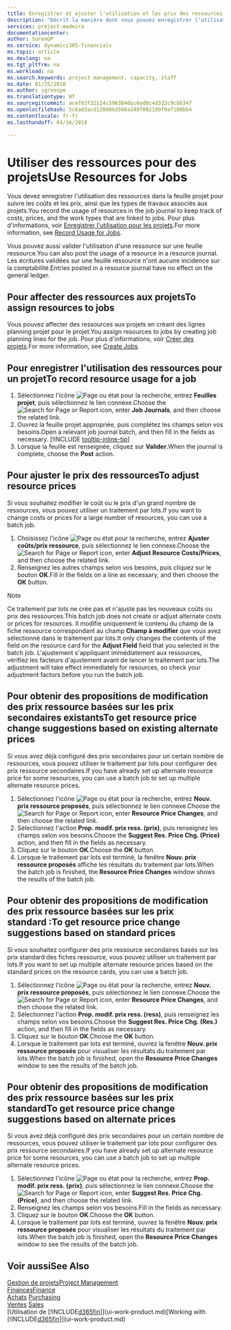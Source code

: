 ```yaml
---
title: Enregistrer et ajuster l'utilisation et les prix des ressources| Microsoft Docs
description: "Décrit la manière dont vous pouvez enregistrer l'utilisation ou la consommation ressource associée à un projet, de garder la trace et de gérer les coûts, les prix, ainsi que les types de travaux."
services: project-madeira
documentationcenter: 
author: SorenGP
ms.service: dynamics365-financials
ms.topic: article
ms.devlang: na
ms.tgt_pltfrm: na
ms.workload: na
ms.search.keywords: project management, capacity, staff
ms.date: 01/25/2018
ms.author: sgroespe
ms.translationtype: HT
ms.sourcegitcommit: acef03f32124c5983846bc6ed0c4d332c9c8b347
ms.openlocfilehash: 5c6a83acd120d86d568a140f002189f9af180bb4
ms.contentlocale: fr-fr
ms.lasthandoff: 04/16/2018

---
```

# <a name="use-resources-for-jobs"></a><span data-ttu-id="d0bde-103">Utiliser des ressources pour des projets</span><span class="sxs-lookup"><span data-stu-id="d0bde-103">Use Resources for Jobs</span></span>
<span data-ttu-id="d0bde-104">Vous devez enregistrer l'utilisation des ressources dans la feuille projet pour suivre les coûts et les prix, ainsi que les types de travaux associés aux projets.</span><span class="sxs-lookup"><span data-stu-id="d0bde-104">You record the usage of resources in the job journal to keep track of costs, prices, and the work types that are linked to jobs.</span></span> <span data-ttu-id="d0bde-105">Pour plus d'informations, voir [Enregistrer l'utilisation pour les projets](projects-how-record-job-usage.md).</span><span class="sxs-lookup"><span data-stu-id="d0bde-105">For more information, see [Record Usage for Jobs](projects-how-record-job-usage.md).</span></span>

<span data-ttu-id="d0bde-106">Vous pouvez aussi valider l'utilisation d'une ressource sur une feuille ressource.</span><span class="sxs-lookup"><span data-stu-id="d0bde-106">You can also post the usage of a resource in a resource journal.</span></span> <span data-ttu-id="d0bde-107">Les écritures validées sur une feuille ressource n'ont aucune incidence sur la comptabilité.</span><span class="sxs-lookup"><span data-stu-id="d0bde-107">Entries posted in a resource journal have no effect on the general ledger.</span></span>

## <a name="to-assign-resources-to-jobs"></a><span data-ttu-id="d0bde-108">Pour affecter des ressources aux projets</span><span class="sxs-lookup"><span data-stu-id="d0bde-108">To assign resources to jobs</span></span>
<span data-ttu-id="d0bde-109">Vous pouvez affecter des ressources aux projets en créant des lignes planning projet pour le projet.</span><span class="sxs-lookup"><span data-stu-id="d0bde-109">You assign resources to jobs by creating job planning lines for the job.</span></span> <span data-ttu-id="d0bde-110">Pour plus d'informations, voir [Créer des projets](projects-how-create-jobs.md).</span><span class="sxs-lookup"><span data-stu-id="d0bde-110">For more information, see [Create Jobs](projects-how-create-jobs.md).</span></span>

## <a name="to-record-resource-usage-for-a-job"></a><span data-ttu-id="d0bde-111">Pour enregistrer l'utilisation des ressources pour un projet</span><span class="sxs-lookup"><span data-stu-id="d0bde-111">To record resource usage for a job</span></span>
1. <span data-ttu-id="d0bde-112">Sélectionnez l'icône ![Page ou état pour la recherche](media/ui-search/search_small.png "Page ou état pour la recherche"), entrez **Feuilles projet**, puis sélectionnez le lien connexe.</span><span class="sxs-lookup"><span data-stu-id="d0bde-112">Choose the ![Search for Page or Report](media/ui-search/search_small.png "Search for Page or Report icon") icon, enter **Job Journals**, and then choose the related link.</span></span>
2. <span data-ttu-id="d0bde-113">Ouvrez la feuille projet appropriée, puis complétez les champs selon vos besoins.</span><span class="sxs-lookup"><span data-stu-id="d0bde-113">Open a relevant job journal batch, and then fill in the fields as necessary.</span></span> [!INCLUDE [tooltip-inline-tip](includes/tooltip-inline-tip_md.md)]
3. <span data-ttu-id="d0bde-114">Lorsque la feuille est renseignée, cliquez sur **Valider**.</span><span class="sxs-lookup"><span data-stu-id="d0bde-114">When the journal is complete, choose the **Post** action.</span></span>

## <a name="to-adjust-resource-prices"></a><span data-ttu-id="d0bde-115">Pour ajuster le prix des ressources</span><span class="sxs-lookup"><span data-stu-id="d0bde-115">To adjust resource prices</span></span>
<span data-ttu-id="d0bde-116">Si vous souhaitez modifier le coût ou le prix d'un grand nombre de ressources, vous pouvez utiliser un traitement par lots.</span><span class="sxs-lookup"><span data-stu-id="d0bde-116">If you want to change costs or prices for a large number of resources, you can use a batch job.</span></span>  

1. <span data-ttu-id="d0bde-117">Choisissez l'icône ![Page ou état pour la recherche](media/ui-search/search_small.png "Page ou état pour la recherche"), entrez **Ajuster coûts/prix ressource**, puis sélectionnez le lien connexe.</span><span class="sxs-lookup"><span data-stu-id="d0bde-117">Choose the ![Search for Page or Report](media/ui-search/search_small.png "Search for Page or Report icon") icon, enter **Adjust Resource Costs/Prices**, and then choose the related link.</span></span>
2. <span data-ttu-id="d0bde-118">Renseignez les autres champs selon vos besoins, puis cliquez sur le bouton **OK**.</span><span class="sxs-lookup"><span data-stu-id="d0bde-118">Fill in the fields on a line as necessary, and then choose the **OK** button.</span></span>

> [!NOTE]  
>   <span data-ttu-id="d0bde-119">Ce traitement par lots ne crée pas et n'ajuste pas les nouveaux coûts ou prix des ressources.</span><span class="sxs-lookup"><span data-stu-id="d0bde-119">This batch job does not create or adjust alternate costs or prices for resources.</span></span> <span data-ttu-id="d0bde-120">Il modifie uniquement le contenu du champ de la fiche ressource correspondant au champ **Champ à modifier** que vous avez sélectionné dans le traitement par lots.</span><span class="sxs-lookup"><span data-stu-id="d0bde-120">It only changes the contents of the field on the resource card for the **Adjust Field** field that you selected in the batch job.</span></span> <span data-ttu-id="d0bde-121">L'ajustement s'appliquant immédiatement aux ressources, vérifiez les facteurs d'ajustement avant de lancer le traitement par lots.</span><span class="sxs-lookup"><span data-stu-id="d0bde-121">The adjustment will take effect immediately for resources, so check your adjustment factors before you run the batch job.</span></span>

## <a name="to-get-resource-price-change-suggestions-based-on-existing-alternate-prices"></a><span data-ttu-id="d0bde-122">Pour obtenir des propositions de modification des prix ressource basées sur les prix secondaires existants</span><span class="sxs-lookup"><span data-stu-id="d0bde-122">To get resource price change suggestions based on existing alternate prices</span></span>
<span data-ttu-id="d0bde-123">Si vous avez déjà configuré des prix secondaires pour un certain nombre de ressources, vous pouvez utiliser le traitement par lots pour configurer des prix ressource secondaires.</span><span class="sxs-lookup"><span data-stu-id="d0bde-123">If you have already set up alternate resource price for some resources, you can use a batch job to set up multiple alternate resource prices.</span></span>

1. <span data-ttu-id="d0bde-124">Sélectionnez l'icône ![Page ou état pour la recherche](media/ui-search/search_small.png "Page ou état pour la recherche"), entrez **Nouv. prix ressource proposés**, puis sélectionnez le lien connexe.</span><span class="sxs-lookup"><span data-stu-id="d0bde-124">Choose the ![Search for Page or Report](media/ui-search/search_small.png "Search for Page or Report icon") icon, enter **Resource Price Changes**, and then choose the related link.</span></span>
2. <span data-ttu-id="d0bde-125">Sélectionnez l'action **Prop. modif. prix ress. (prix)**, puis renseignez les champs selon vos besoins.</span><span class="sxs-lookup"><span data-stu-id="d0bde-125">Choose the **Suggest Res. Price Chg. (Price)** action, and then fill in the fields as necessary.</span></span>
3. <span data-ttu-id="d0bde-126">Cliquez sur le bouton **OK**.</span><span class="sxs-lookup"><span data-stu-id="d0bde-126">Choose the **OK** button.</span></span>  
4. <span data-ttu-id="d0bde-127">Lorsque le traitement par lots est terminé, la fenêtre **Nouv. prix ressource proposés** affiche les résultats du traitement par lots.</span><span class="sxs-lookup"><span data-stu-id="d0bde-127">When the batch job is finished, the **Resource Price Changes** window shows the results of the batch job.</span></span>

## <a name="to-get-resource-price-change-suggestions-based-on-standard-prices"></a><span data-ttu-id="d0bde-128">Pour obtenir des propositions de modification des prix ressource basées sur les prix standard :</span><span class="sxs-lookup"><span data-stu-id="d0bde-128">To get resource price change suggestions based on standard prices</span></span>
<span data-ttu-id="d0bde-129">Si vous souhaitez configurer des prix ressource secondaires basés sur les prix standard des fiches ressource, vous pouvez utiliser un traitement par lots.</span><span class="sxs-lookup"><span data-stu-id="d0bde-129">If you want to set up multiple alternate resource prices based on the standard prices on the resource cards, you can use a batch job.</span></span>  

1. <span data-ttu-id="d0bde-130">Sélectionnez l'icône ![Page ou état pour la recherche](media/ui-search/search_small.png "Page ou état pour la recherche"), entrez **Nouv. prix ressource proposés**, puis sélectionnez le lien connexe.</span><span class="sxs-lookup"><span data-stu-id="d0bde-130">Choose the ![Search for Page or Report](media/ui-search/search_small.png "Search for Page or Report icon") icon, enter **Resource Price Changes**, and then choose the related link.</span></span>
2. <span data-ttu-id="d0bde-131">Sélectionnez l'action **Prop. modif. prix ress. (ress)**, puis renseignez les champs selon vos besoins.</span><span class="sxs-lookup"><span data-stu-id="d0bde-131">Choose the **Suggest Res. Price Chg. (Res.)** action, and then fill in the fields as necessary.</span></span>  
3. <span data-ttu-id="d0bde-132">Cliquez sur le bouton **OK**.</span><span class="sxs-lookup"><span data-stu-id="d0bde-132">Choose the **OK** button.</span></span>  
4. <span data-ttu-id="d0bde-133">Lorsque le traitement par lots est terminé, ouvrez la fenêtre **Nouv. prix ressource proposés** pour visualiser les résultats du traitement par lots.</span><span class="sxs-lookup"><span data-stu-id="d0bde-133">When the batch job is finished, open the **Resource Price Changes** window to see the results of the batch job.</span></span>

## <a name="to-get-resource-price-change-suggestions-based-on-alternate-prices"></a><span data-ttu-id="d0bde-134">Pour obtenir des propositions de modification des prix ressource basées sur les prix standard</span><span class="sxs-lookup"><span data-stu-id="d0bde-134">To get resource price change suggestions based on alternate prices</span></span>
<span data-ttu-id="d0bde-135">Si vous avez déjà configuré des prix secondaires pour un certain nombre de ressources, vous pouvez utiliser le traitement par lots pour configurer des prix ressource secondaires.</span><span class="sxs-lookup"><span data-stu-id="d0bde-135">If you have already set up alternate resource price for some resources, you can use a batch job to set up multiple alternate resource prices.</span></span>

1. <span data-ttu-id="d0bde-136">Sélectionnez l'icône ![Page ou état pour la recherche](media/ui-search/search_small.png "Page ou état pour la recherche"), entrez **Prop. modif. prix ress. (prix)**, puis sélectionnez le lien connexe.</span><span class="sxs-lookup"><span data-stu-id="d0bde-136">Choose the ![Search for Page or Report](media/ui-search/search_small.png "Search for Page or Report icon") icon, enter **Suggest Res. Price Chg. (Price)**, and then choose the related link.</span></span>  
2. <span data-ttu-id="d0bde-137">Renseignez les champs selon vos besoins.</span><span class="sxs-lookup"><span data-stu-id="d0bde-137">Fill in the fields as necessary.</span></span>
3. <span data-ttu-id="d0bde-138">Cliquez sur le bouton **OK**.</span><span class="sxs-lookup"><span data-stu-id="d0bde-138">Choose the **OK** button.</span></span>  
4. <span data-ttu-id="d0bde-139">Lorsque le traitement par lots est terminé, ouvrez la fenêtre **Nouv. prix ressource proposés** pour visualiser les résultats du traitement par lots.</span><span class="sxs-lookup"><span data-stu-id="d0bde-139">When the batch job is finished, open the **Resource Price Changes** window to see the results of the batch job.</span></span>

## <a name="see-also"></a><span data-ttu-id="d0bde-140">Voir aussi</span><span class="sxs-lookup"><span data-stu-id="d0bde-140">See Also</span></span>
[<span data-ttu-id="d0bde-141">Gestion de projets</span><span class="sxs-lookup"><span data-stu-id="d0bde-141">Project Management</span></span>](projects-manage-projects.md)  
[<span data-ttu-id="d0bde-142">Finances</span><span class="sxs-lookup"><span data-stu-id="d0bde-142">Finance</span></span>](finance.md)  
<span data-ttu-id="d0bde-143">[Achats](purchasing-manage-purchasing.md)       </span><span class="sxs-lookup"><span data-stu-id="d0bde-143">[Purchasing](purchasing-manage-purchasing.md)       </span></span>  
<span data-ttu-id="d0bde-144">[Ventes](sales-manage-sales.md)   </span><span class="sxs-lookup"><span data-stu-id="d0bde-144">[Sales](sales-manage-sales.md)   </span></span>  
<span data-ttu-id="d0bde-145">[Utilisation de [!INCLUDE[d365fin](includes/d365fin_md.md)]](ui-work-product.md)</span><span class="sxs-lookup"><span data-stu-id="d0bde-145">[Working with [!INCLUDE[d365fin](includes/d365fin_md.md)]](ui-work-product.md)</span></span>  

